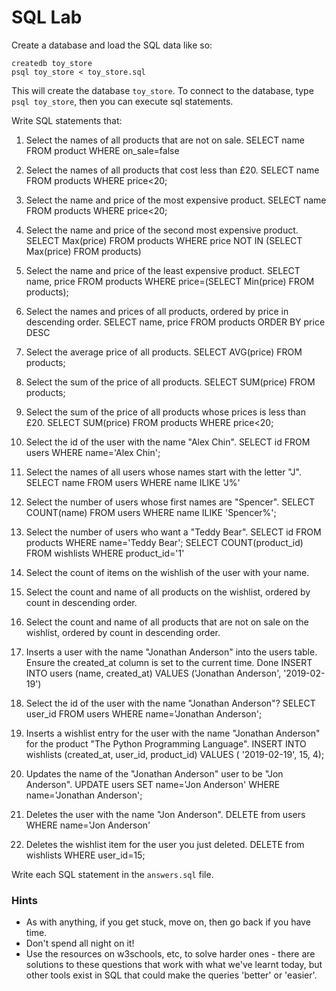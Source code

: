 # SQL Lab

Create a database and load the SQL data like so:

```
createdb toy_store
psql toy_store < toy_store.sql
```
This will create the database `toy_store`. To connect to the database, type `psql toy_store`, then you can execute sql statements.

Write SQL statements that:

1. Select the names of all products that are not on sale.
SELECT name FROM product WHERE on_sale=false

1. Select the names of all products that cost less than £20.
SELECT name FROM products WHERE price<20;

1. Select the name and price of the most expensive product.
SELECT name FROM products WHERE price<20;

1. Select the name and price of the second most expensive product.
SELECT Max(price) FROM products WHERE price NOT IN (SELECT Max(price) FROM products)

1. Select the name and price of the least expensive product.
SELECT name, price FROM products WHERE price=(SELECT Min(price) FROM products);

1. Select the names and prices of all products, ordered by price in descending order.
SELECT name, price FROM products ORDER BY price DESC

1. Select the average price of all products.
SELECT AVG(price) FROM products;

1. Select the sum of the price of all products.
SELECT SUM(price) FROM products;

1. Select the sum of the price of all products whose prices is less than £20.
SELECT SUM(price) FROM products WHERE price<20;

1. Select the id of the user with the name "Alex Chin".
SELECT id FROM users WHERE name='Alex Chin';

1. Select the names of all users whose names start with the letter "J".
SELECT name FROM users WHERE name ILIKE 'J%'

1. Select the number of users whose first names are "Spencer".
SELECT COUNT(name) FROM users WHERE name ILIKE 'Spencer%';

1. Select the number of users who want a "Teddy Bear".
SELECT id FROM products WHERE name='Teddy Bear';
SELECT COUNT(product_id) FROM wishlists WHERE product_id='1'

1. Select the count of items on the wishlish of the user with your name.

1. Select the count and name of all products on the wishlist, ordered by count in descending order.

1. Select the count and name of all products that are not on sale on the wishlist, ordered by count in descending order.

1. Inserts a user with the name "Jonathan Anderson" into the users table. Ensure the created_at column is set to the current time.
Done
INSERT INTO users (name, created_at) VALUES ('Jonathan Anderson', '2019-02-19')   

1. Select the id of the user with the name "Jonathan Anderson"?
SELECT user_id FROM users WHERE name='Jonathan Anderson';

1. Inserts a wishlist entry for the user with the name "Jonathan Anderson" for the product "The Python Programming Language".
INSERT INTO wishlists (created_at, user_id, product_id) VALUES (
'2019-02-19', 15, 4);

1. Updates the name of the "Jonathan Anderson" user to be "Jon Anderson".
UPDATE users SET name='Jon Anderson' WHERE name='Jonathan Anderson';

1. Deletes the user with the name "Jon Anderson".
DELETE from users WHERE name='Jon Anderson'

1. Deletes the wishlist item for the user you just deleted.
DELETE from wishlists WHERE user_id=15;

Write each SQL statement in the `answers.sql` file.


### Hints
- As with anything, if you get stuck, move on, then go back if you have time.
- Don't spend all night on it!
- Use the resources on w3schools, etc, to solve harder ones - there are solutions to these questions that work with what we've learnt today, but other tools exist in SQL that could make the queries 'better' or 'easier'.
